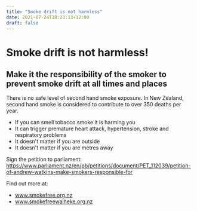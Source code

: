 ```yaml
---
title: "Smoke drift is not harmless"
date: 2021-07-24T18:23:13+12:00
draft: false
---
```


# Smoke drift is not harmless!

## Make it the responsibility of the smoker to prevent smoke drift at all times and places

There is no safe level of second hand smoke exposure. In New Zealand, second hand smoke is considered to contribute to over 350 deaths per year. 

* If you can smell tobacco smoke it is harming you
* It can trigger premature heart attack, hypertension, stroke and respiratory problems
* It doesn't matter if you are outside
* It doesn't matter if you are metres away


Sign the petition to parliament:
https://www.parliament.nz/en/pb/petitions/document/PET_112039/petition-of-andrew-watkins-make-smokers-responsible-for

Find out more at:

* www.smokefree.org.nz
* www.smokefreewaiheke.org.nz
